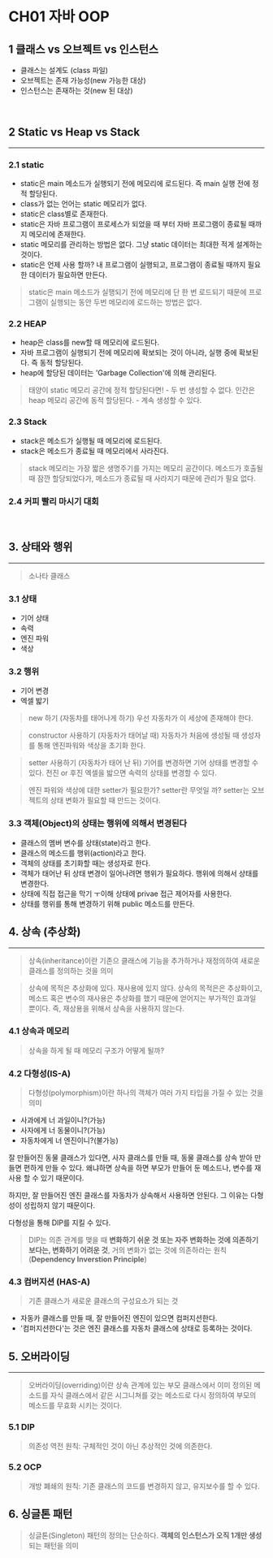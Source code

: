 # CH01 자바 OOP
## 1 클래스 vs 오브젝트 vs 인스턴스

- 클래스는 설계도 (class 파일)
- 오브젝트는 존재 가능성(new 가능한 대상)
- 인스턴스는 존재하는 것(new 된 대상)

<br>

## 2 Static vs Heap vs Stack

----
### 2.1 static

- static은 main 메소드가 실행되기 전에 메모리에 로드된다. 즉 main 실행 전에 정적 할당된다.
- class가 없는 언어는 static 메모리가 없다.
- static은 class별로 존재한다.
- static은 자바 프로그램이 프로세스가 되었을 때 부터 자바 프로그램이 종료될 때까지 메모리에 존재한다.
- static 메모리를 관리하는 방법은 없다. 그냥 static 데이터는 최대한 적게 설계하는 것이다.
- static은 언제 사용 할까? 내 프로그램이 실행되고, 프로그램이 종료될 때까지 필요한 데이터가 필요하면 만든다.

> static은 main 메소드가 실행되기 전에 메모리에 단 한 번 로드되기 때문에 프로그램이 실행되는 동안 두번 메모리에 로드하는 방법은 없다.

### 2.2 HEAP

- heap은 class를 new할 때 메모리에 로드된다.
- 자바 프로그램이 실행되기 전에 메모리에 확보되는 것이 아니라, 실행 중에 확보된다. 즉 동적 할당된다.
- heap에 할당된 데이터는 'Garbage Collection'에 의해 관리된다.

> 태양이 static 메모리 공간에 정적 할당된다면! - 두 번 생성할 수 없다.
> 인간은 heap 메모리 공간에 동적 할당된다. - 계속 생성할 수 있다.

### 2.3 Stack

- stack은 메소드가 실행될 때 메모리에 로드된다.
- stack은 메소드가 종료될 때 메모리에서 사라진다.

> stack 메모리는 가장 짧은 생명주기를 가지는 메모리 공간이다.
> 메소드가 호출될 때 잠깐 할당되었다가,
> 메소드가 종료될 때 사라지기 때문에 관리가 필요 없다.

### 2.4 커피 빨리 마시기 대회

<br>

## 3. 상태와 행위

---

> 소나타 클래스

### 3.1 상태
- 기어 상태
- 속력
- 엔진 파워
- 색상

### 3.2 행위
- 기어 변경
- 엑셀 밟기

> new 하기 (자동차를 태어나게 하기)
> 우선 자동차가 이 세상에 존재해야 한다.

> constructor 사용하기 (자동차가 태어날 때)
> 자동차가 처음에 생성될 때 생성자를 통해 엔진파워와 색상을 초기화 한다.
 
> setter 사용하기 (자동차가 태어 난 뒤)
> 기어를 변경하면 기어 상태를 변경할 수 있다. 전진 or 후진
> 엑셀을 밟으면 속력의 상태를 변경할 수 있다.

> 엔진 파워와 색상에 대한 setter가 필요한가? setter란 무엇일 까?
> setter는 오브젝트의 상태 변화가 필요할 때 만드는 것이다.

### 3.3 객체(Object)의 상태는 행위에 의해서 변경된다

- 클래스의 멤버 변수를 상태(state)라고 한다.
- 클래스의 메소드를 행위(action)라고 한다.
- 객체의 상태를 초기화할 때는 생성자로 한다.
- 객체가 태어난 뒤 상태 변경이 일어나려면 행위가 필요하다. 행위에 의해서 상태를 변경한다.
- 상태에 직접 접근을 막기 ㅜ이해 상태에 privae 접근 제어자를 사용한다.
- 상태를 행위를 통해 변경하기 위해 public 메소드를 만든다.

## 4. 상속 (추상화)

---

> 상속(inheritance)이란 기존으 클래스에 기능을 추가하거나 재정의하여 새로운 클래스를 정의하는 것을 의미

> 상속에 목적은 추상화에 있다. 재사용에 있지 않다.
> 상속의 목적은은 추상화이고, 메소드 혹은 변수의 재사용은 추상화를 했기 때문에 얻어지는 부가적인 효과일 뿐이다.
> 즉, 재상용을 위해서 상속을 사용하지 않는다.

### 4.1 상속과 메모리

> 상속을 하게 될 때 메모리 구조가 어떻게 될까?

### 4.2 다형성(IS-A)

> 다형성(polymorphism)이란 하나의 객체가 여러 가지 타입을 가질 수 있는 것을 의미

- 사과에게 너 과일이니?(가능)
- 사자에게 너 동물이니?(가능)
- 자동차에게 너 엔진이니?(불가능)

잘 만들어진 동물 클래스가 있다면, 사자 클래스를 만들 때, 동물 클래스를 상속 받아 만들면 편하게 만들 수 있다. 왜냐하면 상속을 하면 부모가 만들어 둔 메소드나, 변수를 재사용 할 수 있기 때문이다.

하지만, 잘 만들어진 엔진 클래스를 자동차가 상속해서 사용하면 안된다. 그 이유는 다형성이 성립하지 않기 때문이다.

다형성을 통해 DIP를 지킬 수 있다.
> DIP는 의존 관계를 맺을 때 **변화하기 쉬운 것 또는 자주 변화하는 것에 의존하기 보다는, 변화하기 어려운 것**, 거의 변화가 없는 것에 의존하라는 원칙(**Dependency Inverstion Principle**)

### 4.3 컴버지션 (HAS-A)

> 기존 클래스가 새로운 클래스의 구성요소가 되는 것

- 자동카 클래스를 만들 때, 잘 만들어진 엔진이 있으면 컴퍼지션한다.
- '컴퍼지션한다'는 것은 엔진 클래스를 자동차 클래스에 상태로 등록하는 것이다.

## 5. 오버라이딩

---

> 오버라이딩(overriding)이란 상속 관계에 있는 부모 클래스에서 이미 정의된 메소드를 자식 클래스에서 같은 시그니쳐를 갖는 메소드로 다시 정의하여 부모의 메소드를 무효화 시키는 것이다.

### 5.1 DIP

> 의존성 역전 원칙: 구체적인 것이 아닌 추상적인 것에 의존한다.

### 5.2 OCP

> 개방 폐쇄의 원칙: 기존 클래스의 코드를 변경하지 않고, 유지보수를 할 수 있다.

## 6. 싱글톤 패턴

> 싱글톤(Singleton) 패턴의 정의는 단순하다. **객체의 인스턴스가 오직 1개만 생성**되는 패턴을 의미


